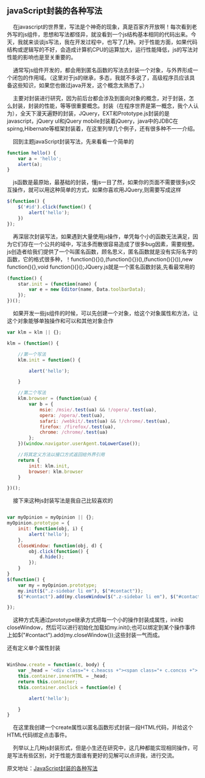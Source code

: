 ## javaScript封装的各种写法


&nbsp;&nbsp;&nbsp;&nbsp;在javascript的世界里，写法是个神奇的现象，真是百家齐开放啊！每次看到老外写的js组件，思想和写法都怪异，就没看到一个js结构基本相同的代码出来。今天，我就来谈谈js写法，我在开发过程中，也写了几种。对于性能方面，如果代码结构或逻辑写的不好，会造成计算机CPU的运算加大，运行性能降低，js的写法对性能的影响也是至关重要的。

&nbsp;&nbsp;&nbsp;&nbsp;通常写js组件开发的，都会用到匿名函数的写法去封装一个对象，与外界形成一个闭包的作用域。（这里对于js的继承，多态，我就不多说了，高级程序员应该具备这些知识，如果您也做过java开发，这个概念太熟悉了。）

&nbsp;&nbsp;&nbsp;&nbsp;主要对封装进行研究，因为前后台都会涉及到面向对象的概念，对于封装，怎么封装，封装的性能，等等很重要概念。封装（在程序世界是第一概念，我个人认为），全天下漫天遍野的封装，JQuery，EXT和Prototype.js封装的是javascript，jQuery uI和jQuery mobile封装着jQuery，java中的JDBC在spirng,Hibernate等框架封装着，在这里列举几个例子，还有很多种不一一介绍。

&nbsp;&nbsp;&nbsp;&nbsp;回到主题javaScript封装写法，先来看看一个简单的

```javascript
function hello() {
	var a = 'hello';
	alert(a);
}
```

&nbsp;&nbsp;&nbsp;&nbsp;js函数是最原始，最基础的封装，懂js一目了然，如果你的页面不需要很多js交互操作，就可以用这种简单的方式，如果你喜欢用JQuery,则需要写成这样

```javascript
$(function() {
	$('#id').click(function() {
		alert('hello');
	})
});
```

&nbsp;&nbsp;&nbsp;&nbsp;再深层次封装写法，如果遇到大量使用js操作，单凭每个小的函数无法满足，因为它们存在一个公共的域中，写法多而散很容易造成了很多bug因素，需要规整。js创造者给我们提供了一个叫匿名函数，顾名思义，匿名函数就是没有实际名字的函数，它的格式很多种，！function(){}(),(function(){})(),(function(){}()),new function(){},void function(){}();JQuery.js就是一个匿名函数封装,先看最常用的

```javascript
(function() {
	star.init = (function(name) {
		var e = new Editor(name, Data.toolbarData);
	});
})();
```

&nbsp;&nbsp;&nbsp;&nbsp;如果开发一些js组件的时候，可以先创建一个对象，给这个对象属性和方法，让这个对象能够单独操作和可以和其他对象合作

```javascript
var klm = klm || {};

klm = (function() {

	//第一个写法
	klm.init = function() {

		alert('hello');

	}

	//第二个写法
	klm.browser = (function(ua) {
		var b = {
			msie: /msie/.test(ua) && !/opera/.test(ua),
			opera: /opera/.test(ua),
			safari: /webkit/.test(ua) && !/chrome/.test(ua),
			firefox: /firefox/.test(ua),
			chrome: /chrome/.test(ua)
		};
	})(window.navigator.userAgent.toLowerCase());

	//将其定义方法以接口方式返回给外界引用
	return {
		init: klm.init,
		browser: klm.browser
	}

})();
```

&nbsp;&nbsp;&nbsp;&nbsp;接下来这种js封装写法是我自己比较喜欢的

``` javascript

var myOpinion = myOpinion || {};
myOpinion.prototype = {
	init: function(obj, i) {
		alert('hello');
	},
	closeWindow: function(obj, d) {
		obj.click(function() {
			d.hide();
		});
	}
}
$(function() {
	var my = myOpinion.prototype;
	my.init($(".z-sidebar li em"), $("#contact"));
	$("#contact").add(my.closeWindow($(".z-sidebar li em"), $("#contact")));

});

```

&nbsp;&nbsp;&nbsp;&nbsp;这种方式先通过prototype继承方式把每一个小的操作封装成属性，init和closeWindow，然后可以进行初始化加载如my.init();也可以绑定到某个操作事件上如$("#contact").add(my.closeWindow());这些封装一气而成。

还有定义单个属性封装

``` javascript

WinShow.create = function(c, body) {
	var _head = '<div class="+ c.heacss +"><span class="+ c.concss +">' + c.title + '</span></div>';
	this.container.innerHTML = _head;
	return this.container;
	this.container.onclick = function(e) {

		alert('hello');

	}
}

```

&nbsp;&nbsp;&nbsp;&nbsp;在这里我创建一个create属性以匿名函数形式封装一段HTML代码，并给这个 HTML代码绑定点击事件。

&nbsp;&nbsp;&nbsp;&nbsp;列举以上几种js封装形式，但是小生还在研究中，这几种都能实现相同操作，可是写法有些区别，对于性能方面谁有更好的见解可以点评我，进行交流。


原文地址：<a href="https://blog.csdn.net/AlbenXie/article/details/70208473" target="_blank">JavaScript封装的各种写法</a>  
